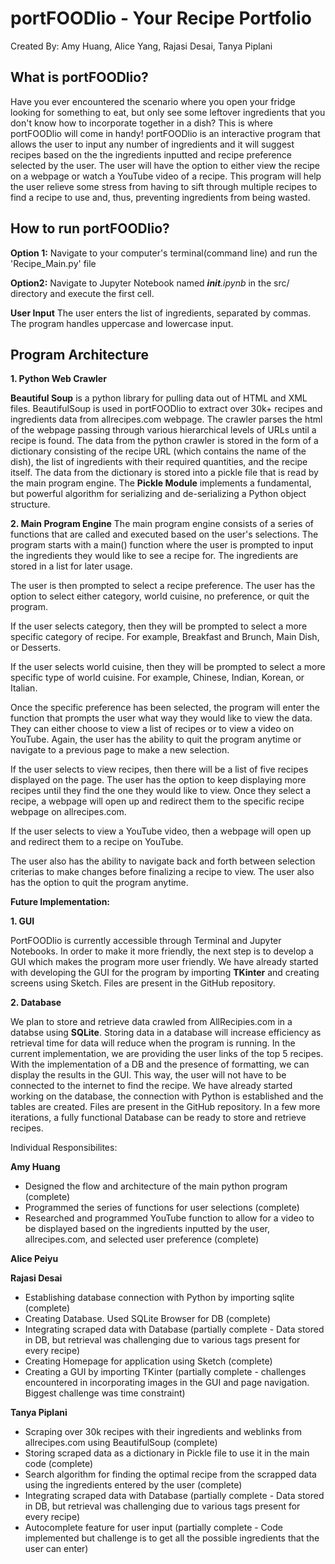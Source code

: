# portFOODlio - Your Recipe Portfolio

Created By: Amy Huang, Alice Yang, Rajasi Desai, Tanya Piplani

## What is portFOODlio?
Have you ever encountered the scenario where you open your fridge looking for something to eat, but only see some leftover ingredients that you don't know how to incorporate together in a dish? This is where portFOODlio will come in handy! portFOODlio is an interactive program that allows the user to input any number of ingredients and it will suggest recipes based on the the ingredients inputted and recipe preference selected by the user. The user will have the option to either view the recipe on a webpage or watch a YouTube video of a recipe. This program will help the user relieve some stress from having to sift through multiple recipes to find a recipe to use and, thus, preventing ingredients from being wasted. 

## How to run portFOODlio?
**Option 1:** Navigate to your computer's terminal(command line) and run the 'Recipe_Main.py' file

**Option2:** Navigate to Jupyter Notebook named *__init__.ipynb* in the src/ directory and execute the first cell.

**User Input**
The user enters the list of ingredients, separated by commas. The program handles uppercase and lowercase input.

## Program Architecture
**1. Python Web Crawler**

**Beautiful Soup** is a python library for pulling data out of HTML and XML files. BeautifulSoup is used in portFOODlio to extract over 30k+ recipes and ingredients data from allrecipes.com webpage. The crawler parses the html of the webpage passing through various hierarchical levels of URLs until a recipe is found. The data from the python crawler is stored in the form of a dictionary consisting of the recipe URL (which contains the name of the dish), the list of ingredients with their required quantities, and the recipe itself. The data from the dictionary is stored into a pickle file that is read by the main program engine. The **Pickle Module** implements a fundamental, but powerful algorithm for serializing and de-serializing a Python object structure. 

**2. Main Program Engine**
The main program engine consists of a series of functions that are called and executed based on the user's selections. The program starts with a main() function where the user is prompted to input the ingredients they would like to see a recipe for. The ingredients are stored in a list for later usage.

The user is then prompted to select a recipe preference. The user has the option to select either category, world cuisine, no preference, or quit the program.

If the user selects category, then they will be prompted to select a more specific category of recipe. For example, Breakfast and Brunch, Main Dish, or Desserts. 

If the user selects world cuisine, then they will be prompted to select a more specific type of world cuisine. For example, Chinese, Indian, Korean, or Italian.

Once the specific preference has been selected, the program will enter the function that prompts the user what way they would like to view the data. They can either choose to view a list of recipes or to view a video on YouTube. Again, the user has the ability to quit the program anytime or navigate to a previous page to make a new selection.

If the user selects to view recipes, then there will be a list of five recipes displayed on the page. The user has the option to keep displaying more recipes until they find the one they would like to view. Once they select a recipe, a webpage will open up and redirect them to the specific recipe webpage on allrecipes.com. 

If the user selects to view a YouTube video, then a webpage will open up and redirect them to a recipe on YouTube.

The user also has the ability to navigate back and forth between selection criterias to make changes before finalizing a recipe to view. The user also has the option to quit the program anytime.


**Future Implementation:**

**1. GUI**

PortFOODlio is currently accessible through Terminal and Jupyter Notebooks. In order to make it more friendly, the next step is to develop a GUI which makes the program more user friendly. We have already started with developing the GUI for the program by importing **TKinter** and creating screens using Sketch. Files are present in the GitHub repository.

**2. Database**

We plan to store and retrieve data crawled from AllRecipies.com in a databse using **SQLite**. Storing data in a database will increase efficiency as retrieval time for data will reduce when the program is running. In the current implementation, we are providing the user links of the top 5 recipes. With the implementation of a DB and the presence of formatting, we can display the results in the GUI. This way, the user will not have to be connected to the internet to find the recipe. We have already started working on the database, the connection with Python is established and the tables are created. Files are present in the GitHub repository. In a few more iterations, a fully functional Database can be ready to store and retrieve recipes.


Individual Responsibilites:

**Amy Huang**
- Designed the flow and architecture of the main python program (complete)
- Programmed the series of functions for user selections (complete)
- Researched and programmed YouTube function to allow for a video to be displayed based on the ingredients inputted by the user, allrecipes.com, and selected user preference (complete)

**Alice Peiyu**


**Rajasi Desai**
- Establishing database connection with Python by importing sqlite (complete)
- Creating Database. Used SQLite Browser for DB (complete)
- Integrating scraped data with Database (partially complete - Data stored in DB, but retrieval was challenging due to various tags present for every recipe)
- Creating Homepage for application using Sketch (complete)
- Creating a GUI by importing TKinter (partially complete - challenges encountered in incorporating images in the GUI and page navigation. Biggest challenge was time constraint)

**Tanya Piplani**
- Scraping over 30k recipes with their ingredients and weblinks from allrecipes.com using BeautifulSoup (complete)
- Storing scraped data as a dictionary in Pickle file to use it in the main code (complete)
- Search algorithm for finding the optimal recipe from the scrapped data using the ingredients entered by the user (complete)
- Integrating scraped data with Database (partially complete - Data stored in DB, but retrieval was challenging due to various tags present for every recipe)
- Autocomplete feature for user input (partially complete - Code implemented but challenge is to get all the possible ingredients that the user can enter)





